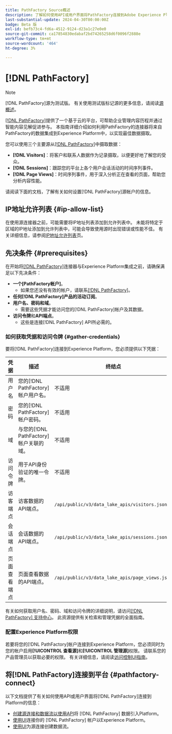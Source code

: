 ```yaml
---
title: PathFactory Source概述
description: 了解如何使用API或用户界面将PathFactory连接到Adobe Experience Platform。
last-substantial-update: 2024-04-30T00:00:00Z
badge: Beta 版
exl-id: befb73c4-fd6a-4512-9124-d23a1c27e0e0
source-git-commit: ca17854830edabaf2bd74265258d6f0096f2888e
workflow-type: tm+mt
source-wordcount: '464'
ht-degree: 3%

---
```


# [!DNL PathFactory]

>[!NOTE]
>
>[!DNL PathFactory]源为测试版。 有关使用测试版标记源的更多信息，请阅读[源概述](../../home.md#terms-and-conditions)。

[[!DNL PathFactory]](https://www.pathfactory.com/)提供了一个基于云的平台，可帮助企业管理内容历程并通过智能内容见解促进参与。 本指南详细介绍如何利用PathFactory的连接器将来自PathFactory的数据集成到Experience Platform中，以实现最佳数据摄取。

您可以使用三个主要源从[[!DNL PathFactory]](https://www.pathfactory.com/)中摄取数据：

* **[!DNL Visitors]**：将客户和联系人数据作为记录摄取，以便更好地了解您的受众。
* **[!DNL Sessions]**：跟踪您的平台上各个用户会话活动的时间序列事件。
* **[!DNL Page Views]**：时间序列事件，用于深入分析正在查看的页面，帮助您分析内容性能。

请阅读下面的文档，了解有关如何设置[!DNL PathFactory]源帐户的信息。

## IP地址允许列表 {#ip-allow-list}

在使用源连接器之前，可能需要将IP地址列表添加到允许列表中。 未能将特定于区域的IP地址添加到允许列表中，可能会导致使用源时出现错误或性能不佳。 有关详细信息，请参阅[IP地址允许列表](../../ip-address-allow-list.md)页。

## 先决条件 {#prerequisites}

在开始将[[!DNL PathFactory]](https://www.pathfactory.com/)连接器与Experience Platform集成之前，请确保满足以下先决条件：

* **一个[PathFactory帐户]**。
   * 如果您还没有有效的帐户，请联系[[!DNL PathFactory]](https://www.pathfactory.com/portal/company/contactus.shtml)。
* **任何[!DNL PathFactory]产品的活动订阅**。
* **用户名、密码和域**。
   * 需要这些凭据才能访问您的[!DNL PathFactory]帐户及其数据。
* **访问令牌**&#x200B;和&#x200B;**API端点**。
   * 这些是连接[!DNL PathFactory] API所必需的。

### 如何获取凭据和访问令牌 {#gather-credentials}

要将[!DNL PathFactory]连接到Experience Platform，您必须提供以下凭据：

| 凭据 | 描述 | 终结点 |
| --- | --- | --- |
| 用户名 | 您的[!DNL PathFactory]帐户用户名。 | 不适用 |
| 密码 | 您的[!DNL PathFactory]帐户密码。 | 不适用 |
| 域 | 与您的[!DNL PathFactory]帐户关联的域。 | 不适用 |
| 访问令牌 | 用于API身份验证的唯一令牌。 | 不适用 |
| 访客端点 | 访客数据的API端点。 | `/api/public/v3/data_lake_apis/visitors.json` |
| 会话端点 | 会话数据的API端点。 | `/api/public/v3/data_lake_apis/sessions.json` |
| 页面查看端点 | 页面查看数据的API端点。 | `/api/public/v3/data_lake_apis/page_views.json` |

有关如何获取用户名、密码、域和访问令牌的详细说明，请访问[[!DNL PathFactory] 支持中心](https://support.pathfactory.com/categories/adobe/)。 此资源提供有关检索和管理凭据的全面指南。

### 配置Experience Platform权限

若要将您的[!DNL PathFactory]帐户连接到Experience Platform，您必须同时为您的帐户启用&#x200B;**[!UICONTROL 查看源]**&#x200B;和&#x200B;**[!UICONTROL 管理源]**&#x200B;权限。 请联系您的产品管理员以获取必要的权限。 有关详细信息，请阅读[访问控制UI指南](../../../access-control/ui/overview.md)。

## 将[!DNL PathFactory]连接到平台 {#pathfactory-connect}

以下文档提供了有关如何使用API或用户界面将[!DNL PathFactory]连接到Platform的信息：

* [创建源连接和数据流以使用API](../../tutorials/api/create/marketing-automation/pathfactory.md)将 [!DNL PathFactory] 数据引入Platform。
* [使用UI](../../tutorials/ui/create/marketing-automation/pathfactory.md)连接你的 [!DNL PathFactory] 帐户以Experience Platform。
* [使用UI](../../tutorials/ui/dataflow/marketing-automation.md)为源连接创建数据流。
